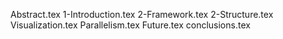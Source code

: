 Abstract.tex
1-Introduction.tex
2-Framework.tex
2-Structure.tex
Visualization.tex
Parallelism.tex
Future.tex
conclusions.tex